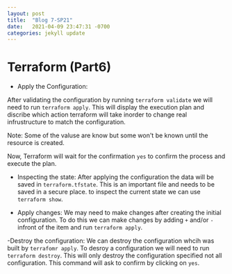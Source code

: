 ```yaml
---
layout: post
title:  "Blog 7-SP21"
date:   2021-04-09 23:47:31 -0700
categories: jekyll update
---
```



# Terraform (Part6)

- Apply the Configuration:

After validating the configuration by running `terraform validate` we will need to run `terraform apply`. 
This will display the execution plan and discribe which action terraform will take inorder to change real infrustructure to match the configuration. 

Note: Some of the valuse are know but some won't be known until the resource is created. 

Now, Terraform will wait for the confirmation `yes` to confirm the process and execute the plan. 

- Inspecting the state:
After applying the configuration the data will be saved in `terraform.tfstate`. This is an important file and needs to be saved in a secure place. 
to inspect the current state we can use `terraform show`.


- Apply changes:
We may need to make changes after creating the initial configuration. To do this we can make changes by adding `+` and/or `-` infront of the item and run `terraform apply`.

-Destroy the configuration:
We can destroy the configuration whcih was built by `terrafomr apply`. To desroy a configuration we will need to run `terraform destroy`. This will only destroy the configuration specified not all configuration. This command will ask to confirm by clicking on `yes`. 


